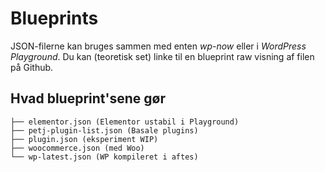 # Blueprints

JSON-filerne kan bruges sammen med enten *wp-now* eller i *WordPress Playground*. Du kan (teoretisk set) linke til en blueprint raw visning af filen på Github.

## Hvad blueprint'sene gør

~~~~
├── elementor.json (Elementor ustabil i Playground)
├── petj-plugin-list.json (Basale plugins)
├── plugin.json (eksperiment WIP)
├── woocommerce.json (med Woo)
└── wp-latest.json (WP kompileret i aftes)
~~~~

